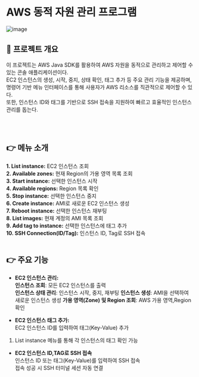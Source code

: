 # AWS 동적 자원 관리 프로그램
![image](https://github.com/user-attachments/assets/f5c132a2-542c-41cf-9b93-563270064a37)
<br />

## **📝 프로젝트 개요**
이 프로젝트는 AWS Java SDK를 활용하여 AWS 자원을 동적으로 관리하고 제어할 수 있는 콘솔 애플리케이션이다. <br />
EC2 인스턴스의 생성, 시작, 중지, 상태 확인, 태그 추가 등 주요 관리 기능을 제공하며,<br />
명령어 기반 메뉴 인터페이스를 통해 사용자가 AWS 리소스를 직관적으로 제어할 수 있다. <br />
또한, 인스턴스 ID와 태그를 기반으로 SSH 접속을 지원하여 빠르고 효율적인 인스턴스 관리를 돕는다. 

<br />

<br />

## 👉 메뉴 소개

**1. List instance:** EC2 인스턴스 조회 <br />
**2. Available zones:** 현재 Region의 가용 영역 목록 조회 <br />
**3. Start instance:** 선택한 인스턴스 시작<br />
**4. Available regions:** Region 목록 확인<br />
**5. Stop instance:** 선택한 인스턴스 중지<br />
**6. Create instance:** AMI로 새로운 EC2 인스턴스 생성<br />
**7. Reboot instance:** 선택한 인스턴스 재부팅<br />
**8. List images:** 현재 계정의 AMI 목록 조회<br />
**9. Add tag to instance:** 선택한 인스턴스에 태그 추가<br />
**10. SSH Connection(ID/Tag):** 인스턴스 ID, Tag로 SSH 접속<br />
<br />

## 👉 주요 기능

- **EC2 인스턴스 관리:**  <br />
**인스턴스 조회**: 모든 EC2 인스턴스를 출력 <br />
**인스턴스 상태 관리**: 인스턴스 시작, 중지, 재부팅
**인스턴스 생성**: AMI을 선택하여 새로운 인스턴스 생성
**가용 영역(Zone) 및 Region 조회**: AWS 가용 영역,Region 확인

- **EC2 인스턴스 태그 추가:** <br />
EC2 인스턴스 ID를 입력하여 태그(Key-Value) 추가<br />
1. List instance 메뉴를 통해 각 인스턴스의 태그 확인 가능

- **EC2 인스턴스 ID,TAG로 SSH 접속** <br />
인스턴스 ID 또는 태그(Key-Value)를 입력하여 SSH 접속 <br />
접속 성공 시 SSH 터미널 세션 자동 연결 <br />

<br />
